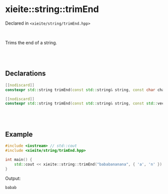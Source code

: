 # xieite::string::trimEnd
Declared in `<xieite/string/trimEnd.hpp>`

<br/>

Trims the end of a string.

<br/><br/>

## Declarations
```cpp
[[nodiscard]]
constexpr std::string trimEnd(const std::string& string, const char character) noexcept;
```
```cpp
[[nodiscard]]
constexpr std::string trimEnd(const std::string& string, const std::vector<char>& characters) noexcept;
```

<br/><br/>

## Example
```cpp
#include <iostream> // std::cout
#include <xieite/string/trimEnd.hpp>

int main() {
	std::cout << xieite::string::trimEnd("bababananana", { 'a', 'n' }) << '\n';
}
```
Output:
```
babab
```
